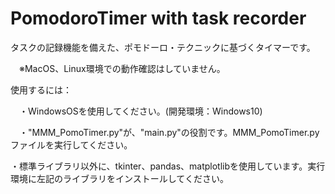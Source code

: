 # PomodoroTimer with task recorder
タスクの記録機能を備えた、ポモドーロ・テクニックに基づくタイマーです。

　※MacOS、Linux環境での動作確認はしていません。

使用するには：

　・WindowsOSを使用してください。(開発環境：Windows10)
 
　・"MMM_PomoTimer.py"が、"main.py"の役割です。MMM_PomoTimer.pyファイルを実行してください。
 
  ・標準ライブラリ以外に、tkinter、pandas、matplotlibを使用しています。実行環境に左記のライブラリをインストールしてください。
